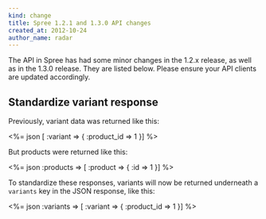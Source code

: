 ```yaml
---
kind: change
title: Spree 1.2.1 and 1.3.0 API changes
created_at: 2012-10-24
author_name: radar
---
```


The API in Spree has had some minor changes in the 1.2.x release, as well as in the 1.3.0 release. They are listed below. Please ensure your API clients are updated accordingly.

## Standardize variant response

Previously, variant data was returned like this:

<%= json [ :variant => { :product_id => 1 }] %>

But products were returned like this:

<%= json :products => [ :product => { :id => 1 }] %>

To standardize these responses, variants will now be returned underneath a `variants` key in the JSON response, like this:

<%= json :variants => [ :variant => { :product_id => 1 }] %>
